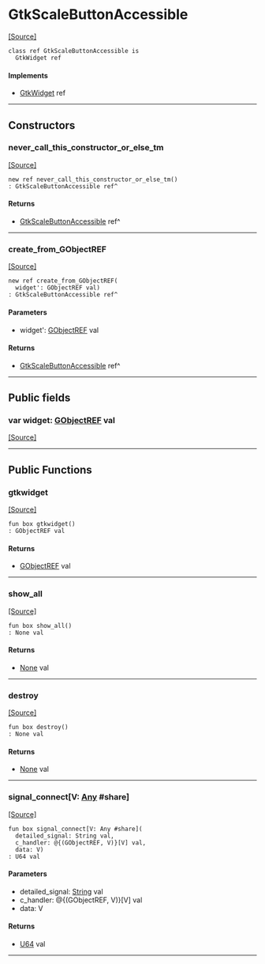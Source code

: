 # GtkScaleButtonAccessible
<span class="source-link">[[Source]](src/gtk3/GtkScaleButtonAccessible.md#L6)</span>
```pony
class ref GtkScaleButtonAccessible is
  GtkWidget ref
```

#### Implements

* [GtkWidget](gtk3-GtkWidget.md) ref

---

## Constructors

### never_call_this_constructor_or_else_tm
<span class="source-link">[[Source]](src/gtk3/GtkScaleButtonAccessible.md#L10)</span>


```pony
new ref never_call_this_constructor_or_else_tm()
: GtkScaleButtonAccessible ref^
```

#### Returns

* [GtkScaleButtonAccessible](gtk3-GtkScaleButtonAccessible.md) ref^

---

### create_from_GObjectREF
<span class="source-link">[[Source]](src/gtk3/GtkScaleButtonAccessible.md#L13)</span>


```pony
new ref create_from_GObjectREF(
  widget': GObjectREF val)
: GtkScaleButtonAccessible ref^
```
#### Parameters

*   widget': [GObjectREF](gtk3-..-gobject-GObjectREF.md) val

#### Returns

* [GtkScaleButtonAccessible](gtk3-GtkScaleButtonAccessible.md) ref^

---

## Public fields

### var widget: [GObjectREF](gtk3-..-gobject-GObjectREF.md) val
<span class="source-link">[[Source]](src/gtk3/GtkScaleButtonAccessible.md#L7)</span>



---

## Public Functions

### gtkwidget
<span class="source-link">[[Source]](src/gtk3/GtkScaleButtonAccessible.md#L9)</span>


```pony
fun box gtkwidget()
: GObjectREF val
```

#### Returns

* [GObjectREF](gtk3-..-gobject-GObjectREF.md) val

---

### show_all
<span class="source-link">[[Source]](src/gtk3/GtkWidget.md#L4)</span>


```pony
fun box show_all()
: None val
```

#### Returns

* [None](builtin-None.md) val

---

### destroy
<span class="source-link">[[Source]](src/gtk3/GtkWidget.md#L10)</span>


```pony
fun box destroy()
: None val
```

#### Returns

* [None](builtin-None.md) val

---

### signal_connect\[V: [Any](builtin-Any.md) #share\]
<span class="source-link">[[Source]](src/gtk3/GtkWidget.md#L13)</span>


```pony
fun box signal_connect[V: Any #share](
  detailed_signal: String val,
  c_handler: @{(GObjectREF, V)}[V] val,
  data: V)
: U64 val
```
#### Parameters

*   detailed_signal: [String](builtin-String.md) val
*   c_handler: @{(GObjectREF, V)}[V] val
*   data: V

#### Returns

* [U64](builtin-U64.md) val

---

